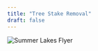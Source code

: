 ```yaml
---
title: "Tree Stake Removal"
draft: false
---
```



<img src="/images/sl-flyer.png" alt="Summer Lakes Flyer" class="image_fill">